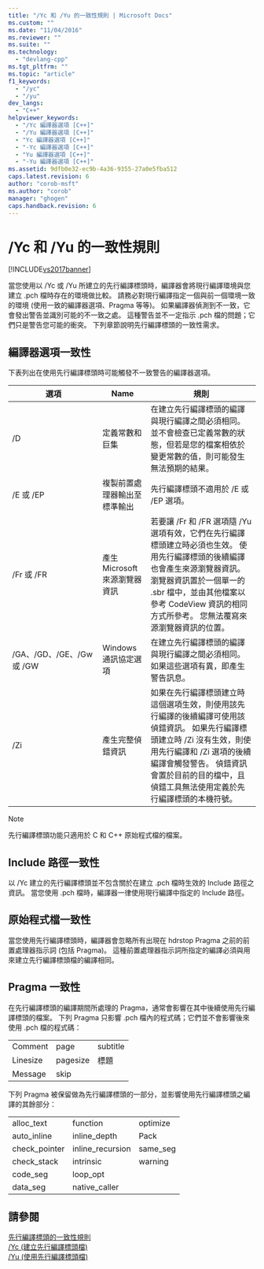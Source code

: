 ```yaml
---
title: "/Yc 和 /Yu 的一致性規則 | Microsoft Docs"
ms.custom: ""
ms.date: "11/04/2016"
ms.reviewer: ""
ms.suite: ""
ms.technology: 
  - "devlang-cpp"
ms.tgt_pltfrm: ""
ms.topic: "article"
f1_keywords: 
  - "/yc"
  - "/yu"
dev_langs: 
  - "C++"
helpviewer_keywords: 
  - "/Yc 編譯器選項 [C++]"
  - "/Yu 編譯器選項 [C++]"
  - "Yc 編譯器選項 [C++]"
  - "-Yc 編譯器選項 [C++]"
  - "Yu 編譯器選項 [C++]"
  - "-Yu 編譯器選項 [C++]"
ms.assetid: 9dfb0e32-ec9b-4a36-9355-27a0e5fba512
caps.latest.revision: 6
author: "corob-msft"
ms.author: "corob"
manager: "ghogen"
caps.handback.revision: 6
---
```

# /Yc 和 /Yu 的一致性規則
[!INCLUDE[vs2017banner](../../assembler/inline/includes/vs2017banner.md)]

當您使用以 \/Yc 或 \/Yu 所建立的先行編譯標頭時，編譯器會將現行編譯環境與您建立 .pch 檔時存在的環境做比較。  請務必對現行編譯指定一個與前一個環境一致的環境 \(使用一致的編譯器選項、Pragma 等等\)。  如果編譯器偵測到不一致，它會發出警告並識別可能的不一致之處。  這種警告並不一定指示 .pch 檔的問題；它們只是警告您可能的衝突。  下列章節說明先行編譯標頭的一致性需求。  
  
## 編譯器選項一致性  
 下表列出在使用先行編譯標頭時可能觸發不一致警告的編譯器選項。  
  
|選項|Name|規則|  
|--------|----------|--------|  
|\/D|定義常數和巨集|在建立先行編譯標頭的編譯與現行編譯之間必須相同。  並不會檢查已定義常數的狀態，但若是您的檔案相依於變更常數的值，則可能發生無法預期的結果。|  
|\/E 或 \/EP|複製前置處理器輸出至標準輸出|先行編譯標頭不適用於 \/E 或 \/EP 選項。|  
|\/Fr 或 \/FR|產生 Microsoft 來源瀏覽器資訊|若要讓 \/Fr 和 \/FR 選項隨 \/Yu 選項有效，它們在先行編譯標頭建立時必須也生效。  使用先行編譯標頭的後續編譯也會產生來源瀏覽器資訊。  瀏覽器資訊置於一個單一的 .sbr 檔中，並由其他檔案以參考 CodeView 資訊的相同方式所參考。  您無法覆寫來源瀏覽器資訊的位置。|  
|\/GA、\/GD、\/GE、\/Gw 或 \/GW|Windows 通訊協定選項|在建立先行編譯標頭的編譯與現行編譯之間必須相同。  如果這些選項有異，即產生警告訊息。|  
|\/Zi|產生完整偵錯資訊|如果在先行編譯標頭建立時這個選項生效，則使用該先行編譯的後續編譯可使用該偵錯資訊。  如果先行編譯標頭建立時 \/Zi 沒有生效，則使用先行編譯和 \/Zi 選項的後續編譯會觸發警告。  偵錯資訊會置於目前的目的檔中，且偵錯工具無法使用定義於先行編譯標頭的本機符號。|  
  
> [!NOTE]
>  先行編譯標頭功能只適用於 C 和 C\+\+ 原始程式檔的檔案。  
  
## Include 路徑一致性  
 以 \/Yc 建立的先行編譯標頭並不包含關於在建立 .pch 檔時生效的 Include 路徑之資訊。  當您使用 .pch 檔時，編譯器一律使用現行編譯中指定的 Include 路徑。  
  
## 原始程式檔一致性  
 當您使用先行編譯標頭時，編譯器會忽略所有出現在 hdrstop Pragma 之前的前置處理器指示詞 \(包括 Pragma\)。  這種前置處理器指示詞所指定的編譯必須與用來建立先行編譯標頭檔的編譯相同。  
  
## Pragma 一致性  
 在先行編譯標頭的編譯期間所處理的 Pragma，通常會影響在其中後續使用先行編譯標頭的檔案。  下列 Pragma 只影響 .pch 檔內的程式碼；它們並不會影響後來使用 .pch 檔的程式碼：  
  
||||  
|-|-|-|  
|Comment|page|subtitle|  
|Linesize|pagesize|標題|  
|Message|skip||  
  
 下列 Pragma 被保留做為先行編譯標頭的一部分，並影響使用先行編譯標頭之編譯的其餘部分：  
  
||||  
|-|-|-|  
|alloc\_text|function|optimize|  
|auto\_inline|inline\_depth|Pack|  
|check\_pointer|inline\_recursion|same\_seg|  
|check\_stack|intrinsic|warning|  
|code\_seg|loop\_opt||  
|data\_seg|native\_caller||  
  
## 請參閱  
 [先行編譯標頭的一致性規則](../../build/reference/precompiled-header-consistency-rules.md)   
 [\/Yc \(建立先行編譯標頭檔\)](../../build/reference/yc-create-precompiled-header-file.md)   
 [\/Yu \(使用先行編譯標頭檔\)](../../build/reference/yu-use-precompiled-header-file.md)